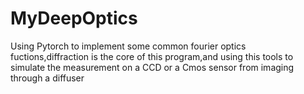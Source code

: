 # MyDeepOptics
Using Pytorch to implement some common fourier optics fuctions,diffraction is the core of this program,and using this tools to simulate the measurement on a CCD or a Cmos sensor from imaging through a diffuser 
